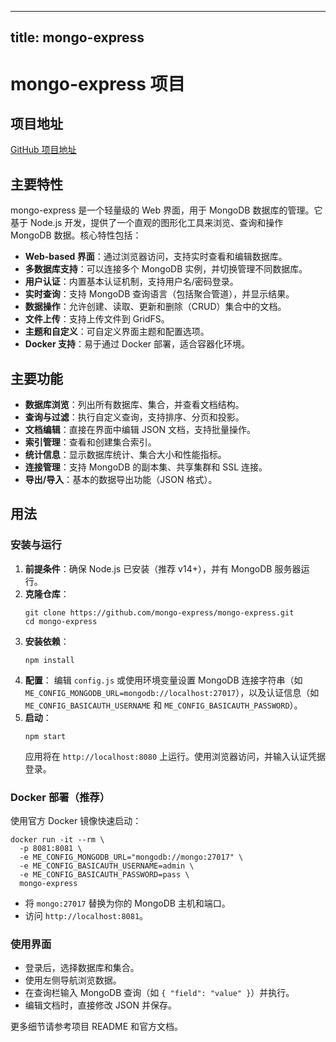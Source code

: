 
---
title: mongo-express
---

# mongo-express 项目

## 项目地址
[GitHub 项目地址](https://github.com/mongo-express/mongo-express)

## 主要特性
mongo-express 是一个轻量级的 Web 界面，用于 MongoDB 数据库的管理。它基于 Node.js 开发，提供了一个直观的图形化工具来浏览、查询和操作 MongoDB 数据。核心特性包括：
- **Web-based 界面**：通过浏览器访问，支持实时查看和编辑数据库。
- **多数据库支持**：可以连接多个 MongoDB 实例，并切换管理不同数据库。
- **用户认证**：内置基本认证机制，支持用户名/密码登录。
- **实时查询**：支持 MongoDB 查询语言（包括聚合管道），并显示结果。
- **数据操作**：允许创建、读取、更新和删除（CRUD）集合中的文档。
- **文件上传**：支持上传文件到 GridFS。
- **主题和自定义**：可自定义界面主题和配置选项。
- **Docker 支持**：易于通过 Docker 部署，适合容器化环境。

## 主要功能
- **数据库浏览**：列出所有数据库、集合，并查看文档结构。
- **查询与过滤**：执行自定义查询，支持排序、分页和投影。
- **文档编辑**：直接在界面中编辑 JSON 文档，支持批量操作。
- **索引管理**：查看和创建集合索引。
- **统计信息**：显示数据库统计、集合大小和性能指标。
- **连接管理**：支持 MongoDB 的副本集、共享集群和 SSL 连接。
- **导出/导入**：基本的数据导出功能（JSON 格式）。

## 用法
### 安装与运行
1. **前提条件**：确保 Node.js 已安装（推荐 v14+），并有 MongoDB 服务器运行。
2. **克隆仓库**：
   ```
   git clone https://github.com/mongo-express/mongo-express.git
   cd mongo-express
   ```
3. **安装依赖**：
   ```
   npm install
   ```
4. **配置**：
   编辑 `config.js` 或使用环境变量设置 MongoDB 连接字符串（如 `ME_CONFIG_MONGODB_URL=mongodb://localhost:27017`），以及认证信息（如 `ME_CONFIG_BASICAUTH_USERNAME` 和 `ME_CONFIG_BASICAUTH_PASSWORD`）。
5. **启动**：
   ```
   npm start
   ```
   应用将在 `http://localhost:8080` 上运行。使用浏览器访问，并输入认证凭据登录。

### Docker 部署（推荐）
使用官方 Docker 镜像快速启动：
```
docker run -it --rm \
  -p 8081:8081 \
  -e ME_CONFIG_MONGODB_URL="mongodb://mongo:27017" \
  -e ME_CONFIG_BASICAUTH_USERNAME=admin \
  -e ME_CONFIG_BASICAUTH_PASSWORD=pass \
  mongo-express
```
- 将 `mongo:27017` 替换为你的 MongoDB 主机和端口。
- 访问 `http://localhost:8081`。

### 使用界面
- 登录后，选择数据库和集合。
- 使用左侧导航浏览数据。
- 在查询栏输入 MongoDB 查询（如 `{ "field": "value" }`）并执行。
- 编辑文档时，直接修改 JSON 并保存。

更多细节请参考项目 README 和官方文档。